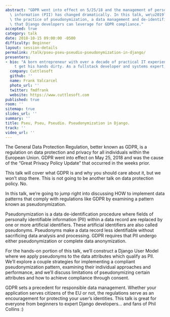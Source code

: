 ```yaml
---
abstract: "GDPR went into effect on 5/25/18 and the management of personally identifiable\
  \ information (PII) has changed dramatically. In this talk, we\u2019ll dive into\
  \ the practice of pseudonymization, a data management and de-identification procedure\
  \ that Django developers can leverage for GDPR compliance."
accepted: true
category: talk
date: 2018-10-15 09:00:00 -0500
difficulty: Beginner
layout: session-details
permalink: /talk/pseu-pseu-pseudio-pseudonymization-in-django/
presenters:
- bio: "A born entrepreneur with over a decade of practical IT experience, Frank has helped lead Cuttlesoft, a Custom Software and Product Development agency, to two states and 10x growth in just 3 years. That doesn\u2019t mean that he doesn\u2019\
    t get his hands dirty. As a fullstack developer and systems expert, this CEO likes to roll up his sleeves and get to work. His motto; \u201CIterate towards perfection\u201D is emblazoned on the company\u2019s masthead and in their team\u2019s minds."
  company: Cuttlesoft
  github: ''
  name: Frank Valcarcel
  photo_url: ''
  twitter: fmdfrank
  website: https://www.cuttlesoft.com
published: true
room: ''
sitemap: true
slides_url: ''
summary: ''
title: Pseu, Pseu, Pseudio. Pseudonymization in Django.
track: ''
video_url: ''
---
```


The General Data Protection Regulation, better known as GDPR, is a regulation on data protection and privacy for all individuals within the European Union. GDPR went into effect on May 25, 2018 and was the cause of the “Great Privacy Policy Update” that occurred in the weeks prior.

This talk will cover what GDPR is and why you should care about it, but we won’t stop there. This is not going to be another talk on data protection policy. No. 

In this talk, we’re going to jump right into discussing HOW to implement data patterns that comply with regulations like GDPR by examining a pattern known as pseudonymization. 

Pseudonymization is a data de-identification procedure where fields of personally identifiable information (PII) within a data record are replaced by one or more artificial identifiers. These artificial identifiers are also called pseudonyms. Pseudonyms make a data record less identifiable without sacrificing data analysis and processing. GDPR requires that PII undergo either pseudonymization or complete data anonymization.

For the hands-on portion of this talk, we’ll construct a Django User Model where we apply pseudonyms to the data attributes which qualify as PII. We’ll explore a couple strategies for implementing a compliant pseudonymization pattern, examining their individual approaches and performance, and we’ll discuss limitations of pseudonymizing certain attributes and how to achieve compliance through consent.

GDPR sets a precedent for responsible data management. Whether your application serves citizens of the EU or not, the regulations serve as an encouragement for protecting your user’s identities. This talk is great for everyone from beginners to expert Django developers… and fans of Phil Collins :)
